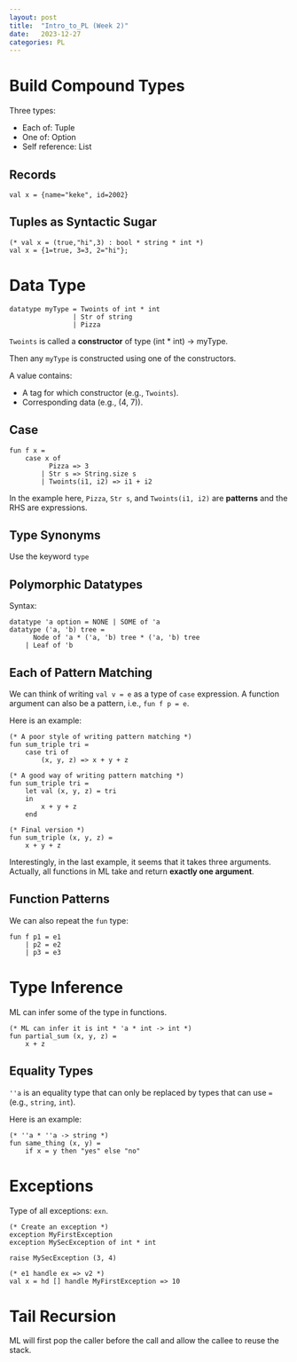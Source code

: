 ```yaml
---
layout: post
title:  "Intro_to_PL (Week 2)"
date:   2023-12-27
categories: PL
---
```


# Build Compound Types

Three types: 
- Each of: Tuple
- One of: Option
- Self reference: List
<!-- more -->
## Records

``` ML
val x = {name="keke", id=2002}
```

## Tuples as Syntactic Sugar

```ML
(* val x = (true,"hi",3) : bool * string * int *)
val x = {1=true, 3=3, 2="hi"};
```

# Data Type

```ML
datatype myType = Twoints of int * int
                | Str of string
                | Pizza
```

`Twoints` is called a **constructor** of type (int * int) -> myType. 

Then any `myType` is constructed using one of the constructors. 

A value contains: 
- A tag for which constructor (e.g., `Twoints`).
- Corresponding data (e.g., (4, 7)).

## Case 
```ML
fun f x = 
    case x of 
          Pizza => 3
        | Str s => String.size s
        | Twoints(i1, i2) => i1 + i2
```

In the example here, `Pizza`, `Str s`, and `Twoints(i1, i2)` are **patterns** and the RHS are expressions. 

## Type Synonyms
Use the keyword `type`

## Polymorphic Datatypes
Syntax: 
```ML
datatype 'a option = NONE | SOME of 'a
datatype ('a, 'b) tree = 
      Node of 'a * ('a, 'b) tree * ('a, 'b) tree
    | Leaf of 'b
```

## Each of Pattern Matching
We can think of writing `val v = e` as a type of `case` expression. A function argument can also be a pattern, i.e., `fun f p = e`. 

Here is an example: 
```ML
(* A poor style of writing pattern matching *)
fun sum_triple tri = 
    case tri of 
        (x, y, z) => x + y + z

(* A good way of writing pattern matching *)
fun sum_triple tri = 
    let val (x, y, z) = tri
    in 
        x + y + z
    end

(* Final version *)
fun sum_triple (x, y, z) = 
    x + y + z
```

Interestingly, in the last example, it seems that it takes three arguments. Actually, all functions in ML take and return **exactly one argument**. 

## Function Patterns
We can also repeat the `fun` type: 
```ML
fun f p1 = e1
    | p2 = e2
    | p3 = e3
```

# Type Inference
ML can infer some of the type in functions. 
```ML
(* ML can infer it is int * 'a * int -> int *)
fun partial_sum (x, y, z) = 
    x + z
```

## Equality Types
`''a` is an equality type that can only be replaced by types that can use `=` (e.g., `string`, `int`). 

Here is an example: 
```ML
(* ''a * ''a -> string *)
fun same_thing (x, y) = 
    if x = y then "yes" else "no"
```

# Exceptions
Type of all exceptions: `exn`. 
```ML
(* Create an exception *)
exception MyFirstException
exception MySecException of int * int

raise MySecException (3, 4)

(* e1 handle ex => v2 *)
val x = hd [] handle MyFirstException => 10
```

# Tail Recursion
ML will first pop the caller before the call and allow the callee to reuse the stack. 
